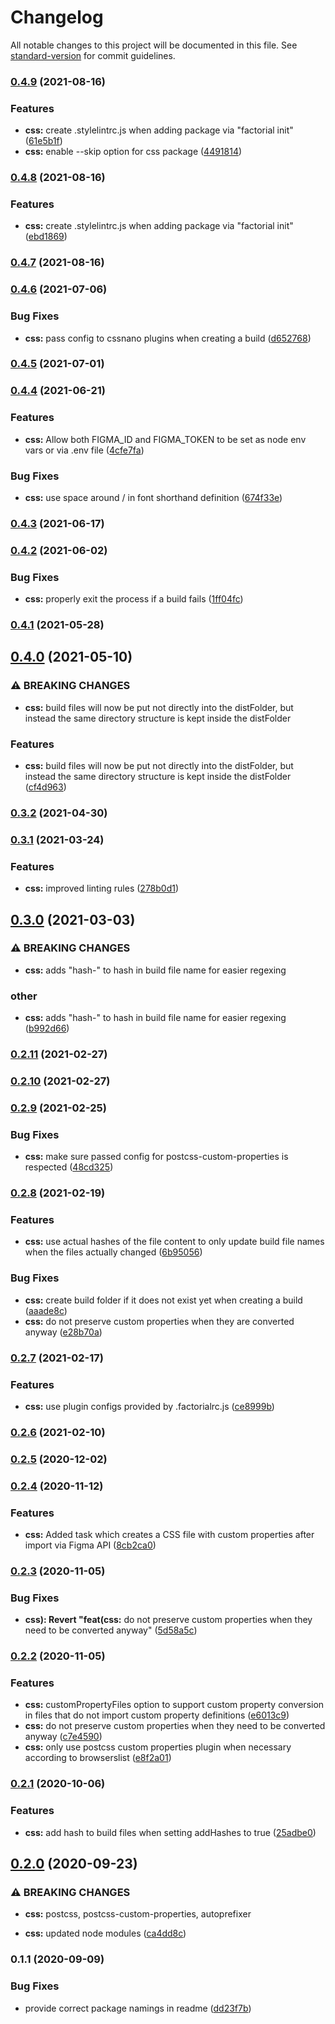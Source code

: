 # Changelog

All notable changes to this project will be documented in this file. See [standard-version](https://github.com/conventional-changelog/standard-version) for commit guidelines.

### [0.4.9](https://github.com/factorial-io/fstack/compare/css/v0.4.7...css/v0.4.9) (2021-08-16)


### Features

* **css:** create .stylelintrc.js when adding package via "factorial init" ([61e5b1f](https://github.com/factorial-io/fstack/commit/61e5b1fae8c9587e6527923f24382f629eaa67df))
* **css:** enable --skip option for css package ([4491814](https://github.com/factorial-io/fstack/commit/4491814002a8cc6c1611751200bea9760df996b0))

### [0.4.8](https://github.com/factorial-io/fstack/compare/css/v0.4.7...css/v0.4.8) (2021-08-16)


### Features

* **css:** create .stylelintrc.js when adding package via "factorial init" ([ebd1869](https://github.com/factorial-io/fstack/commit/ebd1869c65364c13c47bbdbc092f48abdc2ee7b0))

### [0.4.7](https://github.com/factorial-io/fstack/compare/css/v0.4.6...css/v0.4.7) (2021-08-16)

### [0.4.6](https://github.com/factorial-io/fstack/compare/css/v0.4.5...css/v0.4.6) (2021-07-06)


### Bug Fixes

* **css:** pass config to cssnano plugins when creating a build ([d652768](https://github.com/factorial-io/fstack/commit/d6527686f31c075623d00994b0d7eed9c8c7c5c6))

### [0.4.5](https://github.com/factorial-io/fstack/compare/css/v0.4.4...css/v0.4.5) (2021-07-01)

### [0.4.4](https://github.com/factorial-io/fstack/compare/css/v0.4.3...css/v0.4.4) (2021-06-21)


### Features

* **css:** Allow both FIGMA_ID and FIGMA_TOKEN to be set as node env vars or via .env file ([4cfe7fa](https://github.com/factorial-io/fstack/commit/4cfe7fa27b895b84aebabe268ce0379e003c8aab))


### Bug Fixes

* **css:** use space around / in font shorthand definition ([674f33e](https://github.com/factorial-io/fstack/commit/674f33e7b15d9dfe287d59df442c0589659276ae))

### [0.4.3](https://github.com/factorial-io/fstack/compare/css/v0.4.2...css/v0.4.3) (2021-06-17)

### [0.4.2](https://github.com/factorial-io/fstack/compare/css/v0.4.1...css/v0.4.2) (2021-06-02)


### Bug Fixes

* **css:** properly exit the process if a build fails ([1ff04fc](https://github.com/factorial-io/fstack/commit/1ff04fc44d17909146326921474327b3d5a10276))

### [0.4.1](https://github.com/factorial-io/fstack/compare/css/v0.4.0...css/v0.4.1) (2021-05-28)

## [0.4.0](https://github.com/factorial-io/fstack/compare/css/v0.3.2...css/v0.4.0) (2021-05-10)


### ⚠ BREAKING CHANGES

* **css:** build files will now be put not directly into the distFolder, but instead the same directory structure is kept inside the distFolder

### Features

* **css:** build files will now be put not directly into the distFolder, but instead the same directory structure is kept inside the distFolder ([cf4d963](https://github.com/factorial-io/fstack/commit/cf4d96377f2e3433b5bf767e32c53532f63bf6c7))

### [0.3.2](https://github.com/factorial-io/fstack/compare/css/v0.3.1...css/v0.3.2) (2021-04-30)

### [0.3.1](https://github.com/factorial-io/fstack/compare/css/v0.3.0...css/v0.3.1) (2021-03-24)


### Features

* **css:** improved linting rules ([278b0d1](https://github.com/factorial-io/fstack/commit/278b0d1266d89e0ae1a76990cc58ab1aef059576))

## [0.3.0](https://github.com/factorial-io/fstack/compare/css/v0.2.11...css/v0.3.0) (2021-03-03)


### ⚠ BREAKING CHANGES

* **css:** adds "hash-" to hash in build file name for easier regexing

### other

* **css:** adds "hash-" to hash in build file name for easier regexing ([b992d66](https://github.com/factorial-io/fstack/commit/b992d662bfb7bc54e626eaba206f821c77a69809))

### [0.2.11](https://github.com/factorial-io/fstack/compare/css/v0.2.10...css/v0.2.11) (2021-02-27)

### [0.2.10](https://github.com/factorial-io/fstack/compare/css/v0.2.9...css/v0.2.10) (2021-02-27)

### [0.2.9](https://github.com/factorial-io/fstack/compare/css/v0.2.8...css/v0.2.9) (2021-02-25)


### Bug Fixes

* **css:** make sure passed config for postcss-custom-properties is respected ([48cd325](https://github.com/factorial-io/fstack/commit/48cd325354321aa41a476aaabc6e221bbd68f5be))

### [0.2.8](https://github.com/factorial-io/fstack/compare/css/v0.2.7...css/v0.2.8) (2021-02-19)


### Features

* **css:** use actual hashes of the file content to only update build file names when the files actually changed ([6b95056](https://github.com/factorial-io/fstack/commit/6b950563fb7afc16b0754002a89b393cad1bd4d2))


### Bug Fixes

* **css:** create build folder if it does not exist yet when creating a build ([aaade8c](https://github.com/factorial-io/fstack/commit/aaade8c99c3cdd8c475f976a902121e5413c5710))
* **css:** do not preserve custom properties when they are converted anyway ([e28b70a](https://github.com/factorial-io/fstack/commit/e28b70afb2547c92a653be8b892029441255b117))

### [0.2.7](https://github.com/factorial-io/fstack/compare/css/v0.2.5...css/v0.2.7) (2021-02-17)


### Features

* **css:** use plugin configs provided by .factorialrc.js ([ce8999b](https://github.com/factorial-io/fstack/commit/ce8999b532149ff059dba61ed985ae3e20a12ede))

### [0.2.6](https://github.com/factorial-io/fstack/compare/css/v0.2.5...css/v0.2.6) (2021-02-10)

### [0.2.5](https://github.com/factorial-io/fstack/compare/css/v0.2.4...css/v0.2.5) (2020-12-02)

### [0.2.4](https://github.com/factorial-io/fstack/compare/css/v0.2.3...css/v0.2.4) (2020-11-12)


### Features

* **css:** Added task which creates a CSS file with custom properties after import via Figma API ([8cb2ca0](https://github.com/factorial-io/fstack/commit/8cb2ca0dad0e1bad6b5fbce4b151ff5f7904c0a9))

### [0.2.3](https://github.com/factorial-io/fstack/compare/css/v0.2.2...css/v0.2.3) (2020-11-05)


### Bug Fixes

* **css): Revert "feat(css:** do not preserve custom properties when they need to be converted anyway" ([5d58a5c](https://github.com/factorial-io/fstack/commit/5d58a5c4b16646d81eb4f22ced5fc32d28600799))

### [0.2.2](https://github.com/factorial-io/fstack/compare/css/v0.2.1...css/v0.2.2) (2020-11-05)


### Features

* **css:** customPropertyFiles option to support custom property conversion in files that do not import custom property definitions ([e6013c9](https://github.com/factorial-io/fstack/commit/e6013c9bd6e8b77a89a6b4de3b70e4f9e24e6907))
* **css:** do not preserve custom properties when they need to be converted anyway ([c7e4590](https://github.com/factorial-io/fstack/commit/c7e45907072c2c9d61ceb183f91c6f411568fbc8))
* **css:** only use postcss custom properties plugin when necessary according to browserslist ([e8f2a01](https://github.com/factorial-io/fstack/commit/e8f2a01ee6721c3b2f83699569c967e553fcc446))

### [0.2.1](https://github.com/factorial-io/fstack/compare/css/v0.2.0...css/v0.2.1) (2020-10-06)


### Features

* **css:** add hash to build files when setting addHashes to true ([25adbe0](https://github.com/factorial-io/fstack/commit/25adbe0f3f25b53983669a9ef385b7dfde63a54c))

## [0.2.0](https://github.com/factorial-io/fstack/compare/css/v0.1.1...css/v0.2.0) (2020-09-23)


### ⚠ BREAKING CHANGES

* **css:** postcss, postcss-custom-properties, autoprefixer

* **css:** updated node modules ([ca4dd8c](https://github.com/factorial-io/fstack/commit/ca4dd8c6541b270c1cbff39ab50035d0d5b4b68d))

### 0.1.1 (2020-09-09)


### Bug Fixes

* provide correct package namings in readme ([dd23f7b](https://github.com/factorial-io/fstack/commit/dd23f7b32534dba5600559d8b1355113a4509a8d))
